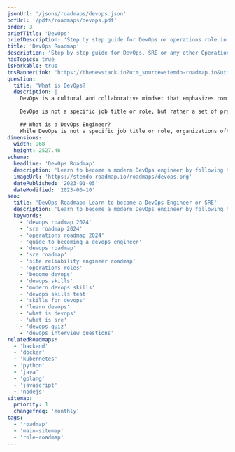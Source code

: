 ```yaml
---
jsonUrl: '/jsons/roadmaps/devops.json'
pdfUrl: '/pdfs/roadmaps/devops.pdf'
order: 3
briefTitle: 'DevOps'
briefDescription: 'Step by step guide for DevOps or operations role in 2024'
title: 'DevOps Roadmap'
description: 'Step by step guide for DevOps, SRE or any other Operations Role in 2024'
hasTopics: true
isForkable: true
tnsBannerLink: 'https://thenewstack.io?utm_source=stemdo-roadmap.io&utm_medium=Referral&utm_campaign=Alert'
question:
  title: 'What is DevOps?'
  description: |
    DevOps is a cultural and collaborative mindset that emphasizes communication, collaboration, integration, and automation between development and operations teams in order to achieve faster and more reliable software delivery.
    
    DevOps is not a specific job title or role, but rather a set of practices and principles that can be applied across a variety of roles in software development and IT operations. Anyone involved in the software development and delivery process can adopt a DevOps mindset and apply DevOps practices in their work, including developers, testers, operations engineers, product managers, and others.
    
    ## What is a DevOps Engineer?
    While DevOps is not a specific job title or role, organizations often hire for a "DevOps Engineer" role. A DevOps Engineer is a software engineer who specializes in the practices and tools that enable the continuous delivery of software. DevOps Engineers are responsible for the design and implementation of applications, software, and services for their organization, and they work closely with developers, testers, and operations staff to oversee the code releases.
dimensions:
  width: 968
  height: 2527.46
schema:
  headline: 'DevOps Roadmap'
  description: 'Learn to become a modern DevOps engineer by following the steps, skills, resources and guides listed in our community-driven roadmap.'
  imageUrl: 'https://stemdo-roadmap.io/roadmaps/devops.png'
  datePublished: '2023-01-05'
  dateModified: '2023-06-10'
seo:
  title: 'DevOps Roadmap: Learn to become a DevOps Engineer or SRE'
  description: 'Learn to become a modern DevOps engineer by following the steps, skills, resources and guides listed in our community-driven roadmap.'
  keywords:
    - 'devops roadmap 2024'
    - 'sre roadmap 2024'
    - 'operations roadmap 2024'
    - 'guide to becoming a devops engineer'
    - 'devops roadmap'
    - 'sre roadmap'
    - 'site reliability engineer roadmap'
    - 'operations roles'
    - 'become devops'
    - 'devops skills'
    - 'modern devops skills'
    - 'devops skills test'
    - 'skills for devops'
    - 'learn devops'
    - 'what is devops'
    - 'what is sre'
    - 'devops quiz'
    - 'devops interview questions'
relatedRoadmaps:
  - 'backend'
  - 'docker'
  - 'kubernetes'
  - 'python'
  - 'java'
  - 'golang'
  - 'javascript'
  - 'nodejs'
sitemap:
  priority: 1
  changefreq: 'monthly'
tags:
  - 'roadmap'
  - 'main-sitemap'
  - 'role-roadmap'
---
```

